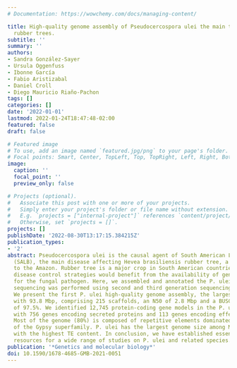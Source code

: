 ```yaml
---
# Documentation: https://wowchemy.com/docs/managing-content/

title: High-quality genome assembly of Pseudocercospora ulei the main threat to natural
  rubber trees.
subtitle: ''
summary: ''
authors:
- Sandra González-Sayer
- Ursula Oggenfuss
- Ibonne García
- Fabio Aristizabal
- Daniel Croll
- Diego Mauricio Riaño-Pachon
tags: []
categories: []
date: '2022-01-01'
lastmod: 2022-01-24T18:47:48-02:00
featured: false
draft: false

# Featured image
# To use, add an image named `featured.jpg/png` to your page's folder.
# Focal points: Smart, Center, TopLeft, Top, TopRight, Left, Right, BottomLeft, Bottom, BottomRight.
image:
  caption: ''
  focal_point: ''
  preview_only: false

# Projects (optional).
#   Associate this post with one or more of your projects.
#   Simply enter your project's folder or file name without extension.
#   E.g. `projects = ["internal-project"]` references `content/project/deep-learning/index.md`.
#   Otherwise, set `projects = []`.
projects: []
publishDate: '2022-08-30T13:17:15.384215Z'
publication_types:
- '2'
abstract: Pseudocercospora ulei is the causal agent of South American Leaf Blight
  (SALB), the main disease affecting Hevea brasiliensis rubber tree, a native species
  to the Amazon. Rubber tree is a major crop in South American countries and SALB
  disease control strategies would benefit from the availability of genomic resources
  for the fungal pathogen. Here, we assembled and annotated the P. ulei genome. Shotgun
  sequencing was performed using second and third generation sequencing technologies.
  We present the first P. ulei high-quality genome assembly, the largest among Mycosphaerellaceae,
  with 93.8 Mbp, comprising 215 scaffolds, an N50 of 2.8 Mbp and a BUSCO gene completeness
  of 97.5%. We identified 12,745 protein-coding gene models in the P. ulei genome
  with 756 genes encoding secreted proteins and 113 genes encoding effector candidates.
  Most of the genome (80%) is composed of repetitive elements dominated by retrotransposons
  of the Gypsy superfamily. P. ulei has the largest genome size among Mycosphaerellaceae,
  with the highest TE content. In conclusion, we have established essential genomic
  resources for a wide range of studies on P. ulei and related species.
publication: '*Genetics and molecular biology*'
doi: 10.1590/1678-4685-GMB-2021-0051
---
```

